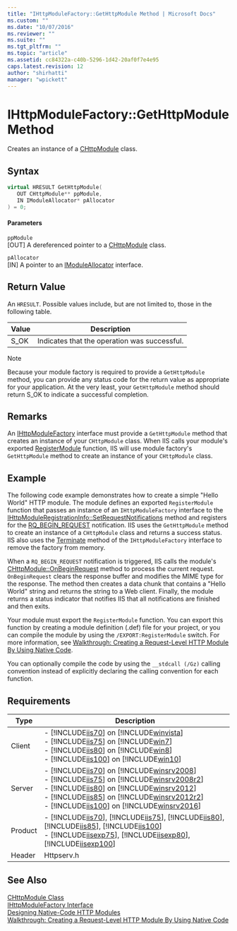 ```yaml
---
title: "IHttpModuleFactory::GetHttpModule Method | Microsoft Docs"
ms.custom: ""
ms.date: "10/07/2016"
ms.reviewer: ""
ms.suite: ""
ms.tgt_pltfrm: ""
ms.topic: "article"
ms.assetid: cc84322a-c40b-5296-1d42-20af0f7e4e95
caps.latest.revision: 12
author: "shirhatti"
manager: "wpickett"
---
```

# IHttpModuleFactory::GetHttpModule Method
Creates an instance of a [CHttpModule](../../../webdevelopment-reference\native-code-api\webdev-native-api-reference/chttpmodule-class.md) class.  
  
## Syntax  
  
```cpp  
virtual HRESULT GetHttpModule(  
   OUT CHttpModule** ppModule,  
   IN IModuleAllocator* pAllocator  
) = 0;  
```  
  
#### Parameters  
 `ppModule`  
 [OUT] A dereferenced pointer to a [CHttpModule](../../../webdevelopment-reference\native-code-api\webdev-native-api-reference/chttpmodule-class.md) class.  
  
 `pAllocator`  
 [IN] A pointer to an [IModuleAllocator](../../../webdevelopment-reference\native-code-api\webdev-native-api-reference/imoduleallocator-interface.md) interface.  
  
## Return Value  
 An `HRESULT`. Possible values include, but are not limited to, those in the following table.  
  
|Value|Description|  
|-----------|-----------------|  
|S_OK|Indicates that the operation was successful.|  
  
> [!NOTE]
>  Because your module factory is required to provide a `GetHttpModule` method, you can provide any status code for the return value as appropriate for your application. At the very least, your `GetHttpModule` method should return S_OK to indicate a successful completion.  
  
## Remarks  
 An [IHttpModuleFactory](../../../webdevelopment-reference\native-code-api\webdev-native-api-reference/ihttpmodulefactory-interface.md) interface must provide a `GetHttpModule` method that creates an instance of your `CHttpModule` class. When IIS calls your module's exported [RegisterModule](../../../webdevelopment-reference\native-code-api\webdev-native-api-reference/pfn-registermodule-function.md) function, IIS will use module factory's `GetHttpModule` method to create an instance of your `CHttpModule` class.  
  
## Example  
 The following code example demonstrates how to create a simple "Hello World" HTTP module. The module defines an exported `RegisterModule` function that passes an instance of an `IHttpModuleFactory` interface to the [IHttpModuleRegistrationInfo::SetRequestNotifications](../../../webdevelopment-reference\native-code-api\webdev-native-api-reference/ihttpmoduleregistrationinfo-setrequestnotifications-method.md) method and registers for the [RQ_BEGIN_REQUEST](../../../webdevelopment-reference\native-code-api\webdev-native-api-reference/request-processing-constants.md) notification. IIS uses the `GetHttpModule` method to create an instance of a `CHttpModule` class and returns a success status. IIS also uses the [Terminate](../../../webdevelopment-reference\native-code-api\webdev-native-api-reference/ihttpmodulefactory-terminate-method.md) method of the `IHttpModuleFactory` interface to remove the factory from memory.  
  
 When a `RQ_BEGIN_REQUEST` notification is triggered, IIS calls the module's [CHttpModule::OnBeginRequest](../../../webdevelopment-reference\native-code-api\webdev-native-api-reference/chttpmodule-onbeginrequest-method.md) method to process the current request. `OnBeginRequest` clears the response buffer and modifies the MIME type for the response. The method then creates a data chunk that contains a "Hello World" string and returns the string to a Web client. Finally, the module returns a status indicator that notifies IIS that all notifications are finished and then exits.  
  
<!-- TODO: review snippet reference  [!CODE [CHttpModuleHelloWorld#1](CHttpModuleHelloWorld#1)]  -->  
  
 Your module must export the `RegisterModule` function. You can export this function by creating a module definition (.def) file for your project, or you can compile the module by using the `/EXPORT:RegisterModule` switch. For more information, see [Walkthrough: Creating a Request-Level HTTP Module By Using Native Code](../../../webdevelopment-reference\native-code-development-overview\native-code-dev-overview/walkthrough-creating-a-request-level-http-module-by-using-native-code.md).  
  
 You can optionally compile the code by using the `__stdcall (/Gz)` calling convention instead of explicitly declaring the calling convention for each function.  
  
## Requirements  
  
|Type|Description|  
|----------|-----------------|  
|Client|-   [!INCLUDE[iis70](../../../wmi-provider/includes/iis70-md.md)] on [!INCLUDE[winvista](../../../wmi-provider/includes/winvista-md.md)]<br />-   [!INCLUDE[iis75](../../../wmi-provider/includes/iis75-md.md)] on [!INCLUDE[win7](../../../wmi-provider/includes/win7-md.md)]<br />-   [!INCLUDE[iis80](../../../wmi-provider/includes/iis80-md.md)] on [!INCLUDE[win8](../../../wmi-provider/includes/win8-md.md)]<br />-   [!INCLUDE[iis100](../../../wmi-provider/includes/iis100-md.md)] on [!INCLUDE[win10](../../../wmi-provider/includes/win10-md.md)]|  
|Server|-   [!INCLUDE[iis70](../../../wmi-provider/includes/iis70-md.md)] on [!INCLUDE[winsrv2008](../../../wmi-provider/includes/winsrv2008-md.md)]<br />-   [!INCLUDE[iis75](../../../wmi-provider/includes/iis75-md.md)] on [!INCLUDE[winsrv2008r2](../../../wmi-provider/includes/winsrv2008r2-md.md)]<br />-   [!INCLUDE[iis80](../../../wmi-provider/includes/iis80-md.md)] on [!INCLUDE[winsrv2012](../../../wmi-provider/includes/winsrv2012-md.md)]<br />-   [!INCLUDE[iis85](../../../wmi-provider/includes/iis85-md.md)] on [!INCLUDE[winsrv2012r2](../../../wmi-provider/includes/winsrv2012r2-md.md)]<br />-   [!INCLUDE[iis100](../../../wmi-provider/includes/iis100-md.md)] on [!INCLUDE[winsrv2016](../../../wmi-provider/includes/winsrv2016-md.md)]|  
|Product|-   [!INCLUDE[iis70](../../../wmi-provider/includes/iis70-md.md)], [!INCLUDE[iis75](../../../wmi-provider/includes/iis75-md.md)], [!INCLUDE[iis80](../../../wmi-provider/includes/iis80-md.md)], [!INCLUDE[iis85](../../../wmi-provider/includes/iis85-md.md)], [!INCLUDE[iis100](../../../wmi-provider/includes/iis100-md.md)]<br />-   [!INCLUDE[iisexp75](../../../webdevelopment-reference\native-code-api\webdev-native-api-reference/includes/iisexp75-md.md)], [!INCLUDE[iisexp80](../../../webdevelopment-reference\native-code-api\webdev-native-api-reference/includes/iisexp80-md.md)], [!INCLUDE[iisexp100](../../../webdevelopment-reference\native-code-api\webdev-native-api-reference/includes/iisexp100-md.md)]|  
|Header|Httpserv.h|  
  
## See Also  
 [CHttpModule Class](../../../webdevelopment-reference\native-code-api\webdev-native-api-reference/chttpmodule-class.md)   
 [IHttpModuleFactory Interface](../../../webdevelopment-reference\native-code-api\webdev-native-api-reference/ihttpmodulefactory-interface.md)   
 [Designing Native-Code HTTP Modules](../../../webdevelopment-reference\native-code-development-overview\native-code-dev-overview/designing-native-code-http-modules.md)   
 [Walkthrough: Creating a Request-Level HTTP Module By Using Native Code](../../../webdevelopment-reference\native-code-development-overview\native-code-dev-overview/walkthrough-creating-a-request-level-http-module-by-using-native-code.md)